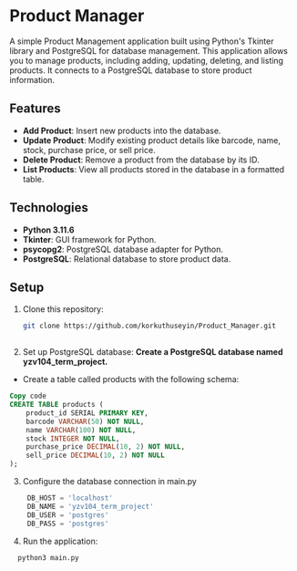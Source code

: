 # Product Manager

A simple Product Management application built using Python's Tkinter library and PostgreSQL for database management. This application allows you to manage products, including adding, updating, deleting, and listing products. It connects to a PostgreSQL database to store product information.

## Features

- **Add Product**: Insert new products into the database.
- **Update Product**: Modify existing product details like barcode, name, stock, purchase price, or sell price.
- **Delete Product**: Remove a product from the database by its ID.
- **List Products**: View all products stored in the database in a formatted table.

## Technologies

- **Python 3.11.6**
- **Tkinter**: GUI framework for Python.
- **psycopg2**: PostgreSQL database adapter for Python.
- **PostgreSQL**: Relational database to store product data.

## Setup

1. Clone this repository:

   ```bash
   git clone https://github.com/korkuthuseyin/Product_Manager.git
  
2. Set up PostgreSQL database:
**Create a PostgreSQL database named yzv104_term_project.**
  - Create a table called products with the following schema:
```sql
Copy code
CREATE TABLE products (
    product_id SERIAL PRIMARY KEY,
    barcode VARCHAR(50) NOT NULL,
    name VARCHAR(100) NOT NULL,
    stock INTEGER NOT NULL,
    purchase_price DECIMAL(10, 2) NOT NULL,
    sell_price DECIMAL(10, 2) NOT NULL
);
```
3. Configure the database connection in main.py
   ```python
    DB_HOST = 'localhost'
    DB_NAME = 'yzv104_term_project'
    DB_USER = 'postgres'
    DB_PASS = 'postgres'
   ```

4. Run the application:

```bash
  python3 main.py
```


